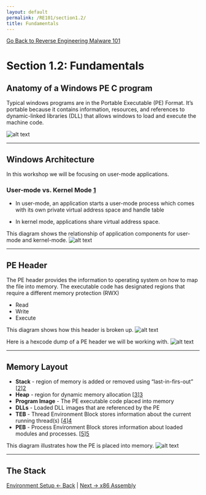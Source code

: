 ```yaml
---
layout: default
permalink: /RE101/section1.2/
title: Fundamentals
---
```

[Go Back to Reverse Engineering Malware 101](https://securedorg.github.io/RE101/)

# Section 1.2: Fundamentals #

## Anatomy of a Windows PE C program ##

Typical windows programs are in the Portable Executable (PE) Format. It’s portable because it contains information, resources, and references to dynamic-linked libraries (DLL) that allows windows to load and execute the machine code. 

![alt text](https://securedorg.github.io/images/Cprogram.gif "C Program")

---

## Windows Architecture ##

In this workshop we will be focusing on user-mode applications.

### User-mode vs. Kernel Mode [1][1] ###

- In user-mode, an application starts a user-mode process which comes with its own private virtual address space and handle table

- In kernel mode, applications share virtual address space.

[1]: https://msdn.microsoft.com/en-us/windows/hardware/drivers/gettingstarted/user-mode-and-kernel-mode?f=255&MSPPError=-2147217396

This diagram shows the relationship of application components for user-mode and kernel-mode.
![alt text](https://securedorg.github.io/images/WindowsArch.png "Windows Architecture")

--- 

## PE Header ##

The PE header provides the information to operating system on how to map the file into memory.
The executable code has designated regions that require a different memory protection (RWX)
- Read
- Write
- Execute

This diagram shows how this header is broken up.
![alt text](https://securedorg.github.io/images/PE32.png "PE 32 Header")

Here is a hexcode dump of a PE header we will be working with.
![alt text](https://securedorg.github.io/images/PEHeader.gif "PE 32 Header Animated")

---

## Memory Layout ##

- **Stack** - region of memory is added or removed using “last-in-firs-out” [[2]][2]
- **Heap** - region for dynamic memory allocation [[3]][3]
- **Program Image** - The PE executable code placed into memory
- **DLLs** - Loaded DLL images that are referenced by the PE
- **TEB** - Thread Environment Block stores information about the current running thread(s) [[4]][4]
- **PEB** - Process Environment Block stores information about loaded modules and processes. [[5]][5]

[2]: https://en.wikipedia.org/wiki/Stack_(abstract_data_type)
[3]: https://en.wikipedia.org/wiki/Heap_(data_structure)
[4]: https://en.wikipedia.org/wiki/Win32_Thread_Information_Block
[5]: https://en.wikipedia.org/wiki/Process_Environment_Block

This diagram illustrates how the PE is placed into memory.
![alt text](https://securedorg.github.io/images/Memory.png "PE Memory Layout")

--- 

## The Stack ##

[Environment Setup <- Back](https://securedorg.github.io/RE101/section1) | [Next -> x86 Assembly](https://securedorg.github.io/RE101/section1.3)
